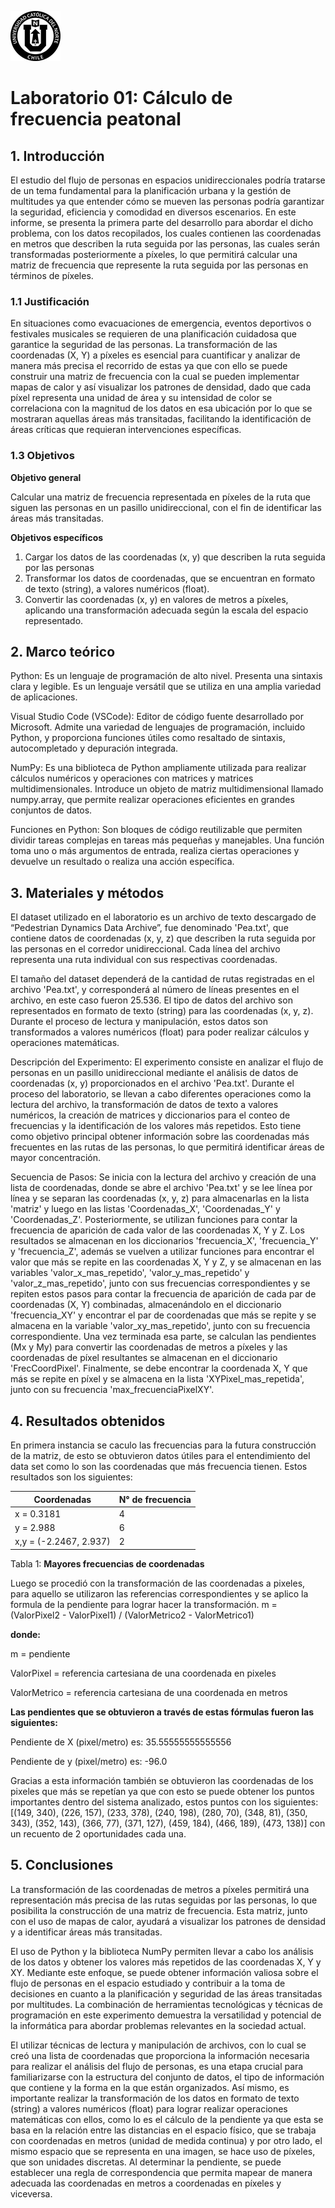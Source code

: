 ![Logo UCN](images/60x60-ucn-negro.png)
# Laboratorio 01: Cálculo de frecuencia peatonal 


## 1. Introducción 

El estudio del flujo de personas en espacios unidireccionales podría tratarse de un tema fundamental para la planificación urbana y la gestión de multitudes ya que entender cómo se mueven las personas podría garantizar la seguridad, eficiencia y comodidad en diversos escenarios. En este informe, se presenta la primera parte del desarrollo para abordar el dicho problema, con los datos recopilados, los cuales contienen las coordenadas en metros que describen la ruta seguida por las personas, las cuales serán transformadas posteriormente a píxeles, lo que permitirá calcular una matriz de frecuencia que represente la ruta seguida por las personas en términos de píxeles.

### 1.1 Justificación 

En situaciones como evacuaciones de emergencia, eventos deportivos o festivales musicales se requieren de una planificación cuidadosa que garantice la seguridad de las personas. La transformación de las coordenadas (X, Y) a píxeles es esencial para cuantificar y analizar de manera más precisa el recorrido de estas ya que con ello se puede construir una matriz de frecuencia con la cual se pueden implementar mapas de calor y así visualizar los patrones de densidad, dado que cada píxel representa una unidad de área y su intensidad de color se correlaciona con la magnitud de los datos en esa ubicación por lo que se mostraran aquellas áreas más transitadas, facilitando la identificación de áreas críticas que requieran intervenciones específicas.

### 1.3 Objetivos 

**Objetivo general**

Calcular una matriz de frecuencia representada en píxeles de la ruta que siguen las personas en un pasillo unidireccional, con el fin de identificar las áreas más transitadas.

**Objetivos específicos**

1. Cargar los datos de las coordenadas (x, y) que describen la ruta seguida por las personas
2. Transformar los datos de coordenadas, que se encuentran en formato de texto (string), a valores numéricos (float).
3. Convertir las coordenadas (x, y) en valores de metros a píxeles, aplicando una transformación adecuada según la escala del espacio representado.

## 2. Marco teórico 

Python: Es un lenguaje de programación de alto nivel. Presenta una sintaxis clara y legible. Es un lenguaje versátil que se utiliza en una amplia variedad de aplicaciones.

Visual Studio Code (VSCode): Editor de código fuente desarrollado por Microsoft.  Admite una variedad de lenguajes de programación, incluido Python, y proporciona funciones útiles como resaltado de sintaxis, autocompletado y depuración integrada.

NumPy: Es una biblioteca de Python ampliamente utilizada para realizar cálculos numéricos y operaciones con matrices y matrices multidimensionales. Introduce un objeto de matriz multidimensional llamado numpy.array, que permite realizar operaciones eficientes en grandes conjuntos de datos.

Funciones en Python: Son bloques de código reutilizable que permiten dividir tareas complejas en tareas más pequeñas y manejables. Una función toma uno o más argumentos de entrada, realiza ciertas operaciones y devuelve un resultado o realiza una acción específica.

## 3. Materiales y métodos

El dataset utilizado en el laboratorio es un archivo de texto descargado de “Pedestrian Dynamics Data Archive”, fue denominado 'Pea.txt', que contiene datos de coordenadas (x, y, z) que describen la ruta seguida por las personas en el corredor unidireccional. Cada línea del archivo representa una ruta individual con sus respectivas coordenadas.

El tamaño del dataset dependerá de la cantidad de rutas registradas en el archivo 'Pea.txt', y corresponderá al número de líneas presentes en el archivo, en este caso fueron 25.536. El tipo de datos del archivo son representados en formato de texto (string) para las coordenadas (x, y, z). Durante el proceso de lectura y manipulación, estos datos son transformados a valores numéricos (float) para poder realizar cálculos y operaciones matemáticas.

Descripción del Experimento:
El experimento consiste en analizar el flujo de personas en un pasillo unidireccional mediante el análisis de datos de coordenadas (x, y) proporcionados en el archivo 'Pea.txt'. Durante el proceso del laboratorio, se llevan a cabo diferentes operaciones como la lectura del archivo, la transformación de datos de texto a valores numéricos, la creación de matrices y diccionarios para el conteo de frecuencias y la identificación de los valores más repetidos. Esto tiene como objetivo principal obtener información sobre las coordenadas más frecuentes en las rutas de las personas, lo que permitirá identificar áreas de mayor concentración. 

Secuencia de Pasos:
Se inicia con la lectura del archivo y creación de una lista de coordenadas, donde se abre el archivo 'Pea.txt' y se lee línea por línea y se separan las coordenadas (x, y, z) para almacenarlas en la lista 'matriz' y luego en las listas 'Coordenadas_X', 'Coordenadas_Y' y 'Coordenadas_Z'. Posteriormente, se utilizan funciones para contar la frecuencia de aparición de cada valor de las coordenadas X, Y y Z. Los resultados se almacenan en los diccionarios 'frecuencia_X', 'frecuencia_Y' y 'frecuencia_Z', además se vuelven a utilizar funciones para encontrar el valor que más se repite en las coordenadas X, Y y Z, y se almacenan en las variables 'valor_x_mas_repetido', 'valor_y_mas_repetido' y 'valor_z_mas_repetido', junto con sus frecuencias correspondientes y se repiten estos pasos para contar la frecuencia de aparición de cada par de coordenadas (X, Y) combinadas, almacenándolo en el diccionario 'frecuencia_XY' y encontrar el par de coordenadas que más se repite y se almacena en la variable 'valor_xy_mas_repetido', junto con su frecuencia correspondiente.
Una vez terminada esa parte, se calculan las pendientes (Mx y My) para convertir las coordenadas de metros a píxeles y las coordenadas de píxel resultantes se almacenan en el diccionario 'FrecCoordPixel'. Finalmente, se debe encontrar la coordenada X, Y que más se repite en píxel y se almacena en la lista 'XYPixel_mas_repetida', junto con su frecuencia 'max_frecuenciaPixelXY'.

## 4. Resultados obtenidos

En primera instancia se caculo las frecuencias para la futura construcción de la matriz, de esto se obtuvieron datos útiles para el entendimiento del data set como lo son las coordenadas que más frecuencia tienen. Estos resultados son los siguientes:

|        Coordenadas       |  N° de frecuencia   |  
|--------------------------|---------------------|
| x = 0.3181               |                   4 |                         
| y = 2.988                |                   6 |  
| x,y = (-2.2467, 2.937)   |                   2 |
 
 Tabla 1: **Mayores frecuencias de coordenadas**

Luego se procedió con la transformación de las coordenadas a pixeles, para aquello se utilizaron las referencias correspondientes y se aplico la formula de la pendiente para lograr hacer la transformación.
m = (ValorPixel2 - ValorPixel1) / (ValorMetrico2 - ValorMetrico1)

**donde:** 

m = pendiente 

ValorPixel = referencia cartesiana de una coordenada en pixeles 

ValorMetrico = referencia cartesiana de una coordenada en metros 

**Las pendientes que se obtuvieron a través de estas fórmulas fueron las siguientes:**

Pendiente de X (pixel/metro) es:  35.55555555555556

Pendiente de y (pixel/metro) es:  -96.0

Gracias a esta información también se obtuvieron las coordenadas de los pixeles que más se repetían ya que con esto se puede obtener los puntos importantes dentro del sistema analizado, estos puntos con los siguientes:
[(149, 340), (226, 157), (233, 378), (240, 198), (280, 70), (348, 81), (350, 343), (352, 143), (366, 77), (371, 127), (459, 184), (466, 189), (473, 138)] con un recuento de 2 oportunidades cada una.


 

## 5. Conclusiones

La transformación de las coordenadas de metros a píxeles permitirá una representación más precisa de las rutas seguidas por las personas, lo que posibilita la construcción de una matriz de frecuencia. Esta matriz, junto con el uso de mapas de calor, ayudará a visualizar los patrones de densidad y a identificar áreas más transitadas.

El uso de Python y la biblioteca NumPy permiten llevar a cabo los análisis de los datos y obtener los valores más repetidos de las coordenadas X, Y y XY. Mediante este enfoque, se puede obtener información valiosa sobre el flujo de personas en el espacio estudiado y contribuir a la toma de decisiones en cuanto a la planificación y seguridad de las áreas transitadas por multitudes. La combinación de herramientas tecnológicas y técnicas de programación en este experimento demuestra la versatilidad y potencial de la informática para abordar problemas relevantes en la sociedad actual.

El utilizar técnicas de lectura y manipulación de archivos, con lo cual se creó una lista de coordenadas que proporciona la información necesaria para realizar el análisis del flujo de personas, es una etapa crucial para familiarizarse con la estructura del conjunto de datos, el tipo de información que contiene y la forma en la que están organizados. Así mismo, es importante realizar la transformación de los datos en formato de texto (string) a valores numéricos (float) para lograr realizar operaciones matemáticas con ellos, como lo es el cálculo de la pendiente ya que esta se basa en la relación entre las distancias en el espacio físico, que se trabaja con coordenadas en metros (unidad de medida continua) y por otro lado, el mismo espacio que se representa en una imagen, se hace uso de píxeles, que son unidades discretas. Al determinar la pendiente, se puede establecer una regla de correspondencia que permita mapear de manera adecuada las coordenadas en metros a coordenadas en píxeles y viceversa.




